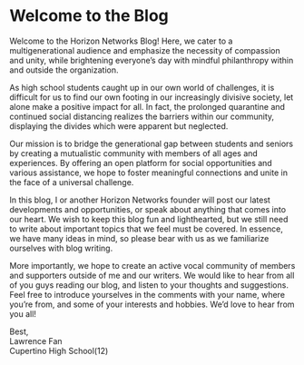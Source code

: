 # Welcome to the Blog

Welcome to the Horizon Networks Blog! Here, we cater to a multigenerational audience and emphasize the necessity of compassion and unity, while brightening everyone’s day with mindful philanthropy within and outside the organization.

As high school students caught up in our own world of challenges, it is difficult for us to find our own footing in our increasingly divisive society, let alone make a positive impact for all. In fact, the prolonged quarantine and continued social distancing realizes the barriers within our community, displaying the divides which were apparent but neglected.

Our mission is to bridge the generational gap between students and seniors by creating a mutualistic community with members of all ages and experiences. By offering an open platform for social opportunities and various assistance, we hope to foster meaningful connections and unite in the face of a universal challenge.

In this blog, I or another Horizon Networks founder will post our latest developments and opportunities, or speak about anything that comes into our heart. We wish to keep this blog fun and lighthearted, but we still need to write about important topics that we feel must be covered. In essence, we have many ideas in mind, so please bear with us as we familiarize ourselves with blog writing.

More importantly, we hope to create an active vocal community of members and supporters outside of me and our writers. We would like to hear from all of you guys reading our blog, and listen to your thoughts and suggestions. Feel free to introduce yourselves in the comments with your name, where you’re from, and some of your interests and hobbies. We’d love to hear from you all!  

Best,  
Lawrence Fan  
Cupertino High School(12)